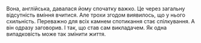Вона, англійська, давалася йому спочатку важко. Це через загальну відсутність вміння вчитися. Але трохи згодом виявилось, що у нього схильність. Переважно для всіх камнем спотикання стає спілкування. А він одразу заговорив. І так, що став сам викладачем. 
Як одна випадковість може так змінити життя.   